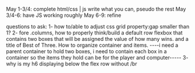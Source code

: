 May 1-3/4: complete html/css | js write what you can, pseudo the rest
May 3/4-6: have JS working roughly 
May 6-9: refine


questions to ask: 
1- how to/able to adjust css grid property:gap smaller than 1?
2- fore .columns, how to properly think/build a default row flexbox that contains two boxes that will be assigned the value of how many wins. and a title of Best of Three. How to organize container and items.
----i need a parent container to hold two boxes, i need to contain each box in a container so the items they hold can be for the player and computer-----
3- why is my h6 displaying below the flex row without /br
